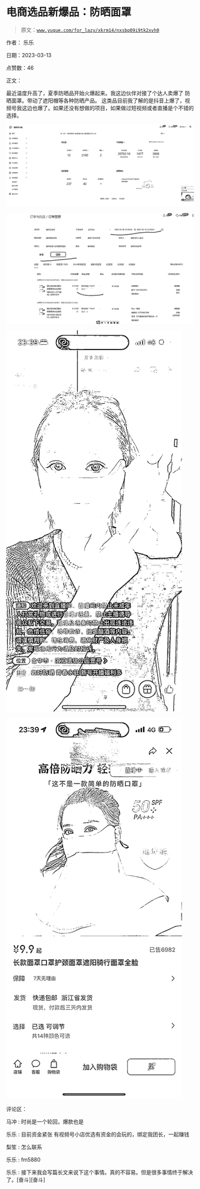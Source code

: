 # 电商选品新爆品：防晒面罩

> 原文：[`www.yuque.com/for_lazy/xkrm14/nxsbp09i9tk2xvh0`](https://www.yuque.com/for_lazy/xkrm14/nxsbp09i9tk2xvh0)

作者： 乐乐

日期：2023-03-13

点赞数：46

正文：

最近温度升高了，夏季防晒品开始火爆起来。我这边伙伴对接了个达人卖爆了 防晒面罩。带动了遮阳帽等各种防晒产品。 这类品目前我了解的是抖音上爆了，视频号我这边也爆了。如果还没有想做的项目，如果做过短视频或者直播是个不错的选择。

![](img/f29bb3c9a56cf9713b5add9de001458c.png)  

![](img/7849aab8fb9a492b4fd3deca34738b4f.png)  

![](img/1f014ad23516f6d757757ccb5868adc0.png)  

![](img/33fcc9db85c062d2651440b526016610.png)  

评论区：

马冲 : 时尚是一个轮回，爆款也是

乐乐 : 目前资金紧张 有视频号小店优选有资金的会玩的，绑定我团长，一起赚钱

梨笙 : 怎么联系

乐乐 : fm5880

乐乐 : 接下来我会写篇长文来说下这个事情。真的不容易。但是很多事情终于解决了。[奋斗][奋斗]

